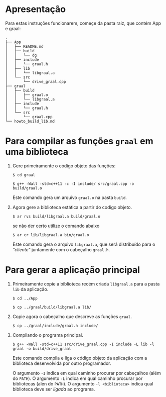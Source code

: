 # Apresentação

Para estas instruções funcionarem, começe da pasta raiz, que contém App e graal:

    .
    ├── App
    │   ├── README.md
    │   ├── build
    │   │   └── dg
    │   ├── include
    │   │   └── graal.h
    │   ├── lib
    │   │   └── libgraal.a
    │   └── src
    │       └── drive_graal.cpp
    ├── graal
    │   ├── build
    │   │   ├── graal.o
    │   │   └── libgraal.a
    │   ├── include
    │   │   └── graal.h
    │   └── src
    │       └── graal.cpp
    └── howto_build_lib.md

# Para compilar as funções `graal` em uma biblioteca

1.  Gere primeiramente o código objeto das funções:

    `$ cd graal`

    `$ g++ -Wall -std=c++11 -c -I include/ src/graal.cpp -o build/graal.o`

    Este comando gera um arquivo `graal.o` na pasta `build`.

2. Agora gere a biblioteca estática a partir do codigo objeto.

    `$ ar rvs build/libgraal.a build/graal.o`

    se não der certo utilize o comando abaixo

    `$ ar cr lib/libgraal.a bin/graal.o`

    Este comando gera o arquivo `libgraal.a`, que será distribuído para o
    _"cliente"_ juntamente com o cabeçalho `graal.h`.

# Para gerar a aplicação principal

1. Primeiramente copie a biblioteca recém criada `libgraal.a` para a pasta `lib` da aplicação.

    `$ cd ../App`

    `$ cp ../graal/build/libgraal.a lib/`

2. Copie agora o cabeçalho que descreve as funções `graal`.

    `$ cp ../graal/include/graal.h include/`

3. Compilando o programa principal.

    `$ g++ -Wall -std=c++11 src/drive_graal.cpp -I include -L lib -l graal -o build/drive_graal`

    Este comando compila e liga o código objeto da aplicação com a biblioteca
    desenvolvida por outro programador.

    O argumento `-I` indica em qual caminho procurar por cabeçalhos (além do `PATH`).
    O argumento `-L` indica em qual caminho procurar por bibliotecas (alen do `PATH`).
    O argumento `-l <biblioteca>` indica qual biblioteca deve ser *ligada* ao programa.

